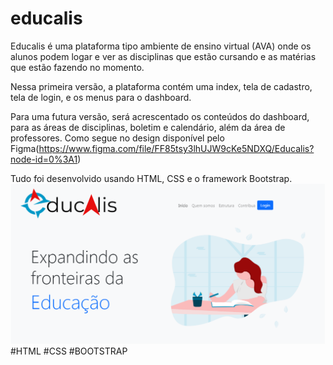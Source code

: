 # educalis

Educalis é uma plataforma tipo ambiente de ensino virtual (AVA) onde os alunos podem logar e ver as disciplinas que estão cursando e as matérias que estão fazendo no momento.

Nessa primeira versão, a plataforma contém uma index, tela de cadastro, tela de login, e os menus para o dashboard.

Para uma futura versão, será acrescentado os conteúdos do dashboard, para as áreas de disciplinas, boletim e calendário, além da área de professores. Como segue no design disponível pelo Figma(https://www.figma.com/file/FF85tsy3lhUJW9cKe5NDXQ/Educalis?node-id=0%3A1) 

Tudo foi desenvolvido usando HTML, CSS e o framework Bootstrap.
![PrintScreen of HomePage](https://github.com/lysialeao/educalis/blob/main/imagem_2021-04-13_194722.png)
#HTML #CSS #BOOTSTRAP

